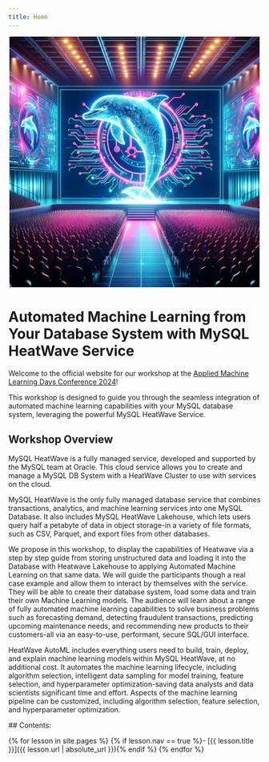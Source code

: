 ```yaml
---
title: Home
---
```


<div align="center">
    <img src="./images/logo_workshop.png" width="500" alt="Workshop logo">
</div>

# Automated Machine Learning from Your Database System with MySQL HeatWave Service


Welcome to the official website for our workshop at the [Applied Machine Learning Days Conference 2024](https://www.appliedmldays.org/)!

This workshop is designed to guide you through the seamless integration of automated machine learning capabilities with your MySQL database system, leveraging the powerful MySQL HeatWave Service.


## Workshop Overview

MySQL HeatWave is a fully managed service, developed and supported by the MySQL team at Oracle. This cloud service allows you to create and manage a MySQL DB System with a HeatWave Cluster to use with services on the cloud.

MySQL HeatWave is the only fully managed database service that combines transactions, analytics, and machine learning services into one MySQL Database. It also includes MySQL HeatWave Lakehouse, which lets users query half a petabyte of data in object storage-in a variety of file formats, such as CSV, Parquet, and export files from other databases.

We propose in this workshop, to display the capabilities of Heatwave via a step by step guide from storing unstructured data and loading it into the Database with Heatwave Lakehouse to applying Automated Machine Learning on that same data.
We will guide the participants though a real case example and allow them to interact by themselves with the service. They will be able to create their database system, load some data and train their own Machine Learning models.
The audience will learn about a range of fully automated machine learning capabilities to solve business problems such as forecasting demand, detecting fraudulent transactions, predicting upcoming maintenance needs, and recommending new products to their customers-all via an easy-to-use, performant, secure SQL/GUI interface.

HeatWave AutoML includes everything users need to build, train, deploy, and explain machine learning models within MySQL HeatWave, at no additional cost. It automates the machine learning lifecycle, including algorithm selection, intelligent data sampling for model training, feature selection, and hyperparameter optimization-saving data analysts and data scientists significant time and effort. Aspects of the machine learning pipeline can be customized, including algorithm selection, feature selection, and hyperparameter optimization.


<div class="toc" markdown="1">
## Contents:

{% for lesson in site.pages %}
{% if lesson.nav == true %}- [{{ lesson.title }}]({{ lesson.url | absolute_url }}){% endif %}
{% endfor %}
</div>

